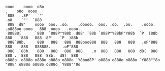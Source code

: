 ```
oooo    oooo  o8o                                                        .    o8o  oooo                  
`888   .8P'   `"'                                                      .o8    `"'  `888                  
 888  d8'    oooo  ooo. .oo.    .ooooo.  ooo. .oo.  .oo.    .oooo.   .o888oo oooo   888  oooo   .oooo.   
 88888[      `888  `888P"Y88b  d88' `88b `888P"Y88bP"Y88b  `P  )88b    888   `888   888 .8P'   `P  )88b  
 888`88b.     888   888   888  888ooo888  888   888   888   .oP"888    888    888   888888.     .oP"888  
 888  `88b.   888   888   888  888    .o  888   888   888  d8(  888    888 .  888   888 `88b.  d8(  888  
o888o  o888o o888o o888o o888o `Y8bod8P' o888o o888o o888o `Y888""8o   "888" o888o o888o o888o `Y888""8o
```
<!--
**kinematika/kinematika** is a ✨ _special_ ✨ repository because its `README.md` (this file) appears on your GitHub profile.

Here are some ideas to get you started:

- 🔭 I’m currently working on ...
- 🌱 I’m currently learning ...
- 👯 I’m looking to collaborate on ...
- 🤔 I’m looking for help with ...
- 💬 Ask me about ...
- 📫 How to reach me: ...
- 😄 Pronouns: ...
- ⚡ Fun fact: ...
-->
